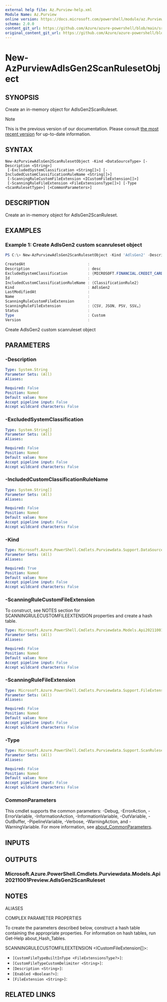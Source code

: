 ```yaml
---
external help file: Az.Purview-help.xml
Module Name: Az.Purview
online version: https://docs.microsoft.com/powershell/module/az.Purview/new-AzPurviewAdlsGen2ScanRulesetObject
schema: 2.0.0
content_git_url: https://github.com/Azure/azure-powershell/blob/main/src/Purview/Purview/help/New-AzPurviewAdlsGen2ScanRulesetObject.md
original_content_git_url: https://github.com/Azure/azure-powershell/blob/main/src/Purview/Purview/help/New-AzPurviewAdlsGen2ScanRulesetObject.md
---
```


# New-AzPurviewAdlsGen2ScanRulesetObject

## SYNOPSIS
Create an in-memory object for AdlsGen2ScanRuleset.

> [!NOTE]
>This is the previous version of our documentation. Please consult [the most recent version](/powershell/module/az.purview/new-azpurviewadlsgen2scanrulesetobject) for up-to-date information.

## SYNTAX

```
New-AzPurviewAdlsGen2ScanRulesetObject -Kind <DataSourceType> [-Description <String>]
 [-ExcludedSystemClassification <String[]>] [-IncludedCustomClassificationRuleName <String[]>]
 [-ScanningRuleCustomFileExtension <ICustomFileExtension[]>]
 [-ScanningRuleFileExtension <FileExtensionsType[]>] [-Type <ScanRulesetType>] [<CommonParameters>]
```

## DESCRIPTION
Create an in-memory object for AdlsGen2ScanRuleset.

## EXAMPLES

### Example 1: Create AdlsGen2 custom scanruleset object
```powershell
PS C:\> New-AzPurviewAdlsGen2ScanRulesetObject -Kind 'AdlsGen2' -Description 'desc' -ExcludedSystemClassification @('MICROSOFT.FINANCIAL.CREDIT_CARD_NUMBER','MICROSOFT.SECURITY.COMMON_PASSWORDS') -IncludedCustomClassificationRuleName @('ClassificationRule2') -ScanningRuleFileExtension @("CSV","JSON","PSV","SSV","TSV","TXT","XML","PARQUET","AVRO","ORC","Documents","GZ","DOC","DOCM","DOCX","DOT","ODP","ODS","ODT","PDF","POT","PPS","PPSX","PPT","PPTM","PPTX","XLC","XLS","XLSB","XLSM","XLSX","XLT") -Type 'Custom'

CreatedAt                            :
Description                          : desc
ExcludedSystemClassification         : {MICROSOFT.FINANCIAL.CREDIT_CARD_NUMBER, MICROSOFT.SECURITY.COMMON_PASSWORDS}
Id                                   :
IncludedCustomClassificationRuleName : {ClassificationRule2}
Kind                                 : AdlsGen2
LastModifiedAt                       :
Name                                 :
ScanningRuleCustomFileExtension      :
ScanningRuleFileExtension            : {CSV, JSON, PSV, SSV…}
Status                               :
Type                                 : Custom
Version                              :
```

Create AdlsGen2 custom scanruleset object

## PARAMETERS

### -Description

```yaml
Type: System.String
Parameter Sets: (All)
Aliases:

Required: False
Position: Named
Default value: None
Accept pipeline input: False
Accept wildcard characters: False
```

### -ExcludedSystemClassification

```yaml
Type: System.String[]
Parameter Sets: (All)
Aliases:

Required: False
Position: Named
Default value: None
Accept pipeline input: False
Accept wildcard characters: False
```

### -IncludedCustomClassificationRuleName

```yaml
Type: System.String[]
Parameter Sets: (All)
Aliases:

Required: False
Position: Named
Default value: None
Accept pipeline input: False
Accept wildcard characters: False
```

### -Kind

```yaml
Type: Microsoft.Azure.PowerShell.Cmdlets.Purviewdata.Support.DataSourceType
Parameter Sets: (All)
Aliases:

Required: True
Position: Named
Default value: None
Accept pipeline input: False
Accept wildcard characters: False
```

### -ScanningRuleCustomFileExtension
To construct, see NOTES section for SCANNINGRULECUSTOMFILEEXTENSION properties and create a hash table.

```yaml
Type: Microsoft.Azure.PowerShell.Cmdlets.Purviewdata.Models.Api20211001Preview.ICustomFileExtension[]
Parameter Sets: (All)
Aliases:

Required: False
Position: Named
Default value: None
Accept pipeline input: False
Accept wildcard characters: False
```

### -ScanningRuleFileExtension

```yaml
Type: Microsoft.Azure.PowerShell.Cmdlets.Purviewdata.Support.FileExtensionsType[]
Parameter Sets: (All)
Aliases:

Required: False
Position: Named
Default value: None
Accept pipeline input: False
Accept wildcard characters: False
```

### -Type

```yaml
Type: Microsoft.Azure.PowerShell.Cmdlets.Purviewdata.Support.ScanRulesetType
Parameter Sets: (All)
Aliases:

Required: False
Position: Named
Default value: None
Accept pipeline input: False
Accept wildcard characters: False
```

### CommonParameters
This cmdlet supports the common parameters: -Debug, -ErrorAction, -ErrorVariable, -InformationAction, -InformationVariable, -OutVariable, -OutBuffer, -PipelineVariable, -Verbose, -WarningAction, and -WarningVariable. For more information, see [about_CommonParameters](http://go.microsoft.com/fwlink/?LinkID=113216).

## INPUTS

## OUTPUTS

### Microsoft.Azure.PowerShell.Cmdlets.Purviewdata.Models.Api20211001Preview.AdlsGen2ScanRuleset

## NOTES

ALIASES

COMPLEX PARAMETER PROPERTIES

To create the parameters described below, construct a hash table containing the appropriate properties. For information on hash tables, run Get-Help about_Hash_Tables.


SCANNINGRULECUSTOMFILEEXTENSION <ICustomFileExtension[]>: 
  - `[CustomFileTypeBuiltInType <FileExtensionsType?>]`: 
  - `[CustomFileTypeCustomDelimiter <String>]`: 
  - `[Description <String>]`: 
  - `[Enabled <Boolean?>]`: 
  - `[FileExtension <String>]`: 

## RELATED LINKS
